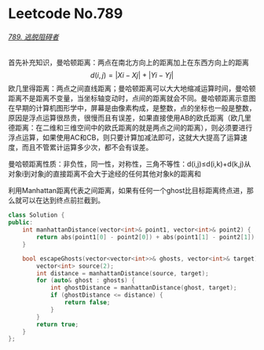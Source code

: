 # Leetcode No.789

###### [789. 逃脱阻碍者](https://leetcode-cn.com/problems/escape-the-ghosts/)

首先补充知识，曼哈顿距离：两点在南北方向上的距离加上在东西方向上的距离
$$
 d(i, j) = |Xi - Xj| + |Yi - Yj|
$$
欧几里得距离：两点之间直线距离；曼哈顿距离可以大大地缩减运算时间，曼哈顿距离不是距离不变量，当坐标轴变动时，点间的距离就会不同。曼哈顿距离示意图在早期的计算机图形学中，屏幕是由像素构成，是整数，点的坐标也一般是整数，原因是浮点运算很昂贵，很慢而且有误差，如果直接使用AB的欧氏距离（欧几里德距离：在二维和三维空间中的欧氏距离的就是两点之间的距离），则必须要进行浮点运算，如果使用AC和CB，则只要计算加减法即可，这就大大提高了运算速度，而且不管累计运算多少次，都不会有误差。

曼哈顿距离性质：非负性，同一性，对称性，三角不等性：d(i,j)≤d(i,k)+d(k,j)从对象i到对象j的直接距离不会大于途经的任何其他对象k的距离和

利用Manhattan距离代表之间距离，如果有任何一个ghost比目标距离终点进，那么就可以在达到终点前拦截到。

```c++
class Solution {
public:
    int manhattanDistance(vector<int>& point1, vector<int>& point2) {
        return abs(point1[0] - point2[0]) + abs(point1[1] - point2[1]);
    }

    bool escapeGhosts(vector<vector<int>>& ghosts, vector<int>& target) {
        vector<int> source(2);
        int distance = manhattanDistance(source, target);
        for (auto& ghost : ghosts) {
            int ghostDistance = manhattanDistance(ghost, target);
            if (ghostDistance <= distance) {
                return false;
            }
        }
        return true;
    }
};
```


